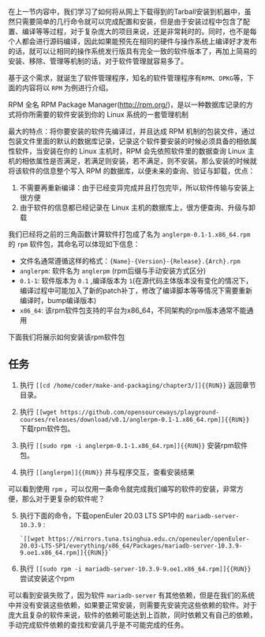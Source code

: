 在上一节内容中，我们学习了如何将从网上下载得到的Tarball安装到机器中，虽然只需要简单的几行命令就可以完成配置和安装，但是由于安装过程中包含了配置、编译等等过程，对于复杂庞大的项目来说，还是非常耗时的。同时，也不是每个人都会进行源码编译，因此如果能预先在相同的硬件与操作系统上编译好才发布的话，就可以让相同的操作系统发行版具有完全一致的软件版本了，再加上简易的安装、移除、管理等机制的话，对于软件管理就容易多了。

基于这个需求，就诞生了软件管理程序，知名的软件管理程序有`RPM`、`DPKG`等，下面的内容将以 `RPM` 为例进行介绍。

RPM 全名 RPM Package Manager(http://rpm.org/)，是以一种数据库记录的方式将你所需要的软件安装到你的 Linux 系统的一套管理机制

最大的特点：将你要安装的软件先编译过，并且达成 RPM 机制的包装文件，通过包装文件里面的默认的数据库记录，记录这个软件要安装的时候必须具备的相依属性软件，当安装在你的 Linux 主机时，RPM 会先依照软件里的数据查询 Linux 主机的相依属性是否满足，若满足则安装，若不满足，则不安装。那么安装的时候就将该软件的信息整个写入 RPM 的数据库，以便未来的查询、验证与卸载，优点：

1. 不需要再重新编译：由于已经变异完成并且打包完毕，所以软件传输与安装上很方便
2. 由于软件的信息都已经记录在 Linux 主机的数据库上，很方便查询、升级与卸载

我们已经将之前的三角函数计算软件打包成了名为 `anglerpm-0.1-1.x86_64.rpm` 的 `rpm` 软件包，其命名可以体现如下信息：

- 文件名通常遵循这样的格式：`{Name}-{Version}-{Release}.{Arch}.rpm`
- `anglerpm`: 软件名为 `anglerpm` (rpm后缀与手动安装方式区分)
- `0.1-1`: 软件版本为 `0.1` ,编译版本为 `1`(在源代码主体版本没有变化的情况下，编译过程中可能加入了新的patch补丁，修改了编译脚本等等情况下需要重新编译时，bump编译版本)
- `x86_64`: 该rpm软件包支持的平台为x86_64，不同架构的rpm版本通常不能通用

下面我们将展示如何安装该rpm软件包

## 任务 

1. 执行 `[[cd /home/coder/make-and-packaging/chapter3/]]{{RUN}}` 返回章节目录。

2. 执行 `[[wget https://github.com/opensourceways/playground-courses/releases/download/v0.1/anglerpm-0.1-1.x86_64.rpm]]{{RUN}}` 下载rpm软件包。

3. 执行 `[[sudo rpm -i anglerpm-0.1-1.x86_64.rpm]]{{RUN}}` 安装rpm软件包。

4. 执行 `[[anglerpm]]{{RUN}}` 并与程序交互，查看安装结果

可以看到使用 `rpm` ，可以仅用一条命令就完成我们编写的软件的安装，非常方便，那么对于更复杂的软件呢？

5. 执行下面的命令，下载openEuler 20.03 LTS SP1中的 `mariadb-server-10.3.9` :
    ```
    `[[wget https://mirrors.tuna.tsinghua.edu.cn/openeuler/openEuler-20.03-LTS-SP1/everything/x86_64/Packages/mariadb-server-10.3.9-9.oe1.x86_64.rpm]]{{RUN}}`
    ```

6. 执行 `[[sudo rpm -i mariadb-server-10.3.9-9.oe1.x86_64.rpm]]{{RUN}}` 尝试安装这个rpm

可以看到安装失败了，因为软件 `mariadb-server` 有其他依赖，但是在我们的系统中并没有安装这些依赖，如果要正常安装，则需要先安装完这些依赖的软件。对于庞大且复杂的软件来说，软件的依赖可能达到上百款，同时依赖又有自己的依赖，手动完成软件依赖的查找和安装几乎是不可能完成的任务。